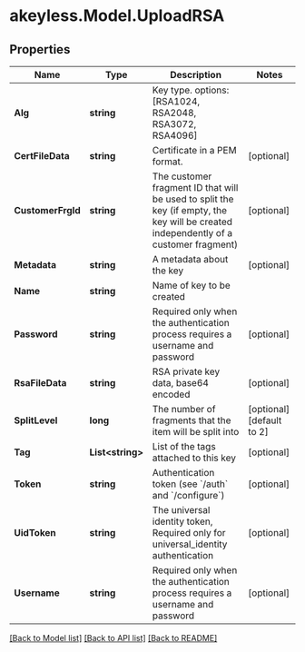 # akeyless.Model.UploadRSA
## Properties

Name | Type | Description | Notes
------------ | ------------- | ------------- | -------------
**Alg** | **string** | Key type. options: [RSA1024, RSA2048, RSA3072, RSA4096] | 
**CertFileData** | **string** | Certificate in a PEM format. | [optional] 
**CustomerFrgId** | **string** | The customer fragment ID that will be used to split the key (if empty, the key will be created independently of a customer fragment) | [optional] 
**Metadata** | **string** | A metadata about the key | [optional] 
**Name** | **string** | Name of key to be created | 
**Password** | **string** | Required only when the authentication process requires a username and password | [optional] 
**RsaFileData** | **string** | RSA private key data, base64 encoded | [optional] 
**SplitLevel** | **long** | The number of fragments that the item will be split into | [optional] [default to 2]
**Tag** | **List&lt;string&gt;** | List of the tags attached to this key | [optional] 
**Token** | **string** | Authentication token (see &#x60;/auth&#x60; and &#x60;/configure&#x60;) | [optional] 
**UidToken** | **string** | The universal identity token, Required only for universal_identity authentication | [optional] 
**Username** | **string** | Required only when the authentication process requires a username and password | [optional] 

[[Back to Model list]](../README.md#documentation-for-models) [[Back to API list]](../README.md#documentation-for-api-endpoints) [[Back to README]](../README.md)

